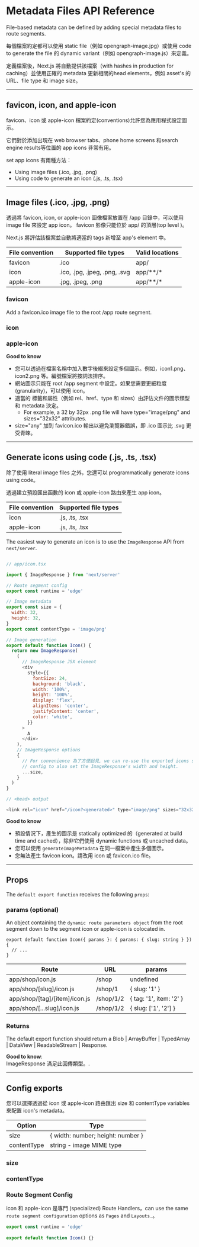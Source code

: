 # Metadata Files API Reference

File-based metadata can be defined by adding special metadata files to route segments.

每個檔案約定都可以使用 static file（例如 opengraph-image.jpg）或使用 code to generate the file 的 dynamic variant（例如 opengraph-image.js）來定義。

定義檔案後，Next.js 將自動提供該檔案（with hashes in production for caching）並使用正確的 metadata 更新相關的head elements，例如 asset's 的 URL、file type 和 image size。

---

## favicon, icon, and apple-icon
favicon、icon 或 apple-icon 檔案約定(conventions)允許您為應用程式設定圖示。

它們對於添加出現在 web browser tabs、phone home screens 和search engine results等位置的 app icons 非常有用。

set app icons 有兩種方法：
- Using image files (.ico, .jpg, .png)
- Using code to generate an icon (.js, .ts, .tsx)

---

## Image files (.ico, .jpg, .png)
透過將 favicon, icon, or apple-icon 圖像檔案放置在 /app 目錄中，可以使用 image file 來設定 app icon。 favicon 影像只能位於 app/ 的頂層(top level )。

Next.js 將評估該檔案並自動將適當的 tags 新增至 app's <head> element 中。

|  File convention | Supported file types          | Valid locations  |
|  --------------- | ------------------------      | ---------------  |
| favicon          | .ico                          | 	app/            |
| icon             | .ico, .jpg, .jpeg, .png, .svg | app/**/*         |
| apple-icon       | .jpg, .jpeg, .png             | app/**/*         |

### favicon
Add a favicon.ico image file to the root /app route segment.

### icon
### apple-icon

**Good to know**
- 您可以透過在檔案名稱中加入數字後綴來設定多個圖示。例如，icon1.png、icon2.png 等。編號檔案將按詞法排序。
- 網站圖示只能在 root /app segment 中設定。如果您需要更細粒度(granularity)，可以使用 icon。
- 適當的 <link> 標籤和屬性（例如 rel、href、type 和 sizes）由評估文件的圖示類型和 metadata 決定。
    - For example, a 32 by 32px .png file will have type="image/png" and sizes="32x32" attributes.
- size="any" 加到 favicon.ico 輸出以避免瀏覽器錯誤，即 .ico 圖示比 .svg 更受青睞。

---

## Generate icons using code (.js, .ts, .tsx)
除了使用 literal image files 之外，您還可以 programmatically generate icons using code。

透過建立預設匯出函數的 icon 或  apple-icon 路由來產生 app icon。

|  File convention | Supported file types     |  
|  --------------- | ------------------------ |  
| icon             | .js, .ts, .tsx           |  
| apple-icon	     | .js, .ts, .tsx           | 

The easiest way to generate an icon is to use the `ImageResponse` API from `next/server`.

```js

// app/icon.tsx

import { ImageResponse } from 'next/server'

// Route segment config
export const runtime = 'edge'

// Image metadata
export const size = {
  width: 32,
  height: 32,
}
export const contentType = 'image/png'

// Image generation
export default function Icon() {
  return new ImageResponse(
    (
      // ImageResponse JSX element
      <div
        style={{
          fontSize: 24,
          background: 'black',
          width: '100%',
          height: '100%',
          display: 'flex',
          alignItems: 'center',
          justifyContent: 'center',
          color: 'white',
        }}
      >
        A
      </div>
    ),
    // ImageResponse options
    {
      // For convenience 為了方便起見, we can re-use the exported icons size metadata
      // config to also set the ImageResponse's width and height.
      ...size,
    }
  )
}

```

```js
// <head> output

<link rel="icon" href="/icon?<generated>" type="image/png" sizes="32x32" />
```

**Good to know**   
- 預設情況下，產生的圖示是  statically optimized 的（generated at build time and cached），除非它們使用 dynamic functions 或 uncached data。
- 您可以使用 `generateImageMetadata` 在同一檔案中產生多個圖示。
- 您無法產生 favicon icon。請改用 icon 或 favicon.ico file。

---

## Props
The `default export function` receives the following `props`:

### params (optional)
An object containing the `dynamic route parameters object` from the root segment down to the segment icon or apple-icon is colocated in.

```
export default function Icon({ params }: { params: { slug: string } }) {
  // ...
}
```
|               Route           | URL        |         params          |
|  ---------------------------  | ---------- | ----------------------  |
| app/shop/icon.js              | /shop      | undefined               |
| app/shop/[slug]/icon.js       | /shop/1    | { slug: '1' }           |
| app/shop/[tag]/[item]/icon.js | /shop/1/2	 | { tag: '1', item: '2' } |
| app/shop/[...slug]/icon.js    | /shop/1/2	 | { slug: ['1', '2'] }    |


### Returns
The default export function should return a Blob | ArrayBuffer | TypedArray | DataView | ReadableStream | Response.

**Good to know**:     
ImageResponse 滿足此回傳類型。.

---

## Config exports

您可以選擇透過從 icon 或 apple-icon 路由匯出 size 和 contentType variables 來配置 icon's metadata。

|  Option      |               Type                 |
|  ----------  | ---------------------------------  |
| size         | 	{ width: number; height: number } |
| contentType  | string - image MIME type           |

### size
### contentType
### Route Segment Config
icon 和 apple-icon 是專門 (specialized) Route Handlers，can use the same `route segment configuration` options as `Pages` and `Layouts.`。

```js
export const runtime = 'edge'
 
export default function Icon() {}
```




